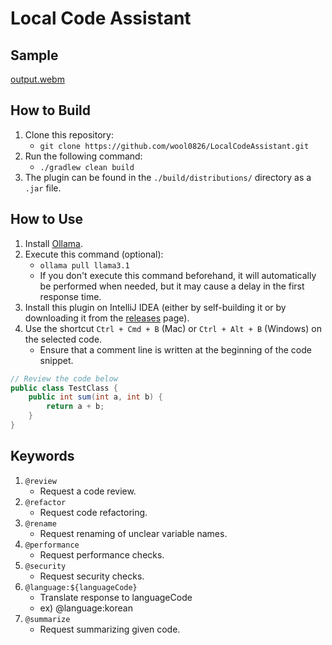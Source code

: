 # Local Code Assistant

## Sample

[output.webm](https://github.com/user-attachments/assets/cf68daed-4759-4603-9afb-afc9cdc13446)

## How to Build

1. Clone this repository:
   - `git clone https://github.com/wool0826/LocalCodeAssistant.git`
2. Run the following command:
   - `./gradlew clean build`
3. The plugin can be found in the `./build/distributions/` directory as a `.jar` file.

## How to Use

1. Install [Ollama](https://ollama.com/).
2. Execute this command (optional):
   - `ollama pull llama3.1`
   - If you don't execute this command beforehand, it will automatically be performed when needed, but it may cause a delay in the first response time.
3. Install this plugin on IntelliJ IDEA (either by self-building it or by downloading it from the [releases](https://github.com/wool0826/LocalCodeAssistant/releases) page).
4. Use the shortcut `Ctrl + Cmd + B` (Mac) or `Ctrl + Alt + B` (Windows) on the selected code.
   - Ensure that a comment line is written at the beginning of the code snippet.

```java
// Review the code below
public class TestClass {
	public int sum(int a, int b) {
		return a + b;
	}
}
```

## Keywords

1. `@review`
    - Request a code review.
2. `@refactor`
    - Request code refactoring.
3. `@rename`
    - Request renaming of unclear variable names.
4. `@performance`
    - Request performance checks.
5. `@security`
    - Request security checks.
6. `@language:${languageCode}`
    - Translate response to languageCode
    - ex) @language:korean
7. `@summarize`
   - Request summarizing given code.

